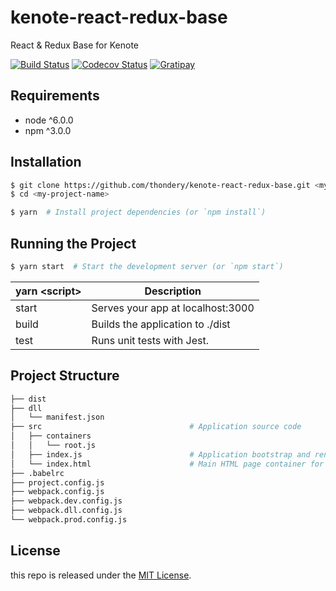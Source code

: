 # kenote-react-redux-base

React &amp; Redux Base for Kenote

[![Build Status][travis-image]][travis-url]
[![Codecov Status][codecov-image]][codecov-url]
[![Gratipay][licensed-image]][licensed-url]

[travis-image]: https://travis-ci.org/thondery/kenote-react-redux-base.svg?branch=master
[travis-url]: https://travis-ci.org/thondery/kenote-react-redux-base
[codecov-image]: https://img.shields.io/codecov/c/github/thondery/kenote-react-redux-base/master.svg
[codecov-url]:   https://codecov.io/github/thondery/kenote-react-redux-base?branch=master
[licensed-image]: https://img.shields.io/badge/license-MIT-blue.svg
[licensed-url]: https://github.com/thondery/kenote-react-redux-base/blob/master/LICENSE

## Requirements

- node ^6.0.0
- npm ^3.0.0

## Installation

```bash
$ git clone https://github.com/thondery/kenote-react-redux-base.git <my-project-name>
$ cd <my-project-name>

$ yarn  # Install project dependencies (or `npm install`)
```

## Running the Project

```bash
$ yarn start  # Start the development server (or `npm start`)
```

| yarn \<script\> | Description |
|-----|-----|
| start | Serves your app at localhost:3000 |
| build | Builds the application to ./dist |
| test | Runs unit tests with Jest. |

## Project Structure

```bash
├── dist
├── dll
│   └── manifest.json
├── src                                 # Application source code
│   ├── containers
│   │   └── root.js
│   ├── index.js                        # Application bootstrap and rendering
│   └── index.html                      # Main HTML page container for app
├── .babelrc
├── project.config.js
├── webpack.config.js
├── webpack.dev.config.js
├── webpack.dll.config.js
└── webpack.prod.config.js
```

## License

this repo is released under the [MIT License](https://github.com/thondery/kenote-react-redux-base/blob/master/LICENSE).